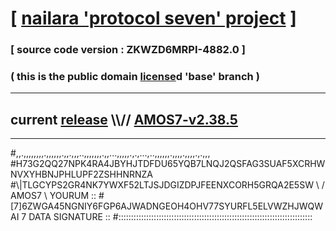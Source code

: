 
# [ [nailara 'protocol seven' project](http://nailara.network/) ]

### [ source code version : ZKWZD6MRPI-4882.0 ]

### ( this is the public domain [license](../license)d 'base' branch )
---
## current [release](https://github.com/nailara-technologies/protocol-7/releases) \\\\// [AMOS7-v2.38.5](https://github.com/nailara-technologies/protocol-7/releases/tag/AMOS7-v2.38.5)
---

#,,.,,,,,,,,.,,,,,,.,,.,,,..,,,,,,,.,,...,,,,,.,.,...,..,,,,,,.,,,,.,,,,.,.,,,
#H73G2QQ27NPK4RA4JBYHJTDFDU65YQB7LNQJ2QSFAG3SUAF5XCRHWNVXYHBNJPHLUPF2ZSHHNRNZA
#\\\|TLGCYPS2GR4NK7YWXF52LTJSJDGIZDPJFEENXCORH5GRQA2E5SW \ / AMOS7 \ YOURUM ::
#\[7]6ZWGA45NGNIY6FGP6AJWADNGEOH4OHV77SYURFL5ELVWZHJWQWAI 7  DATA SIGNATURE ::
#:::::::::::::::::::::::::::::::::::::::::::::::::::::::::::::::::::::::::::::
